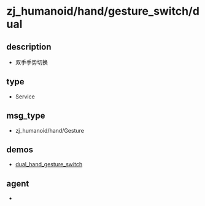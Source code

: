 ﻿
# zj_humanoid/hand/gesture_switch/dual

## description
- 双手手势切换


## type
- Service

## msg_type
- zj_humanoid/hand/Gesture

## demos
- [dual_hand_gesture_switch](./dual_hand_gesture_switch.yaml)


## agent
- 


